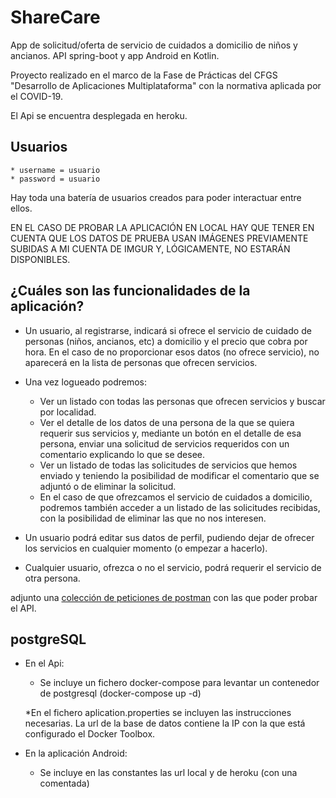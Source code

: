 # ShareCare
App de solicitud/oferta de servicio de cuidados a domicilio de niños y ancianos. API spring-boot y app Android en Kotlin.

Proyecto realizado en el marco de la Fase de Prácticas del CFGS "Desarrollo de Aplicaciones Multiplataforma" con la normativa aplicada por el COVID-19.

El Api se encuentra desplegada en heroku.

## Usuarios
    * username = usuario
    * password = usuario

Hay toda una batería de usuarios creados para poder interactuar entre ellos.

EN EL CASO DE PROBAR LA APLICACIÓN EN LOCAL HAY QUE TENER EN CUENTA QUE LOS DATOS DE PRUEBA USAN IMÁGENES PREVIAMENTE SUBIDAS A MI CUENTA DE IMGUR Y, LÓGICAMENTE, NO ESTARÁN DISPONIBLES.

## ¿Cuáles son las funcionalidades de la aplicación?

* Un usuario, al registrarse, indicará si ofrece el servicio de cuidado de personas (niños, ancianos, etc) a domicilio y el precio que cobra por hora. En el caso de no proporcionar esos datos (no ofrece servicio), no aparecerá en la lista de personas que ofrecen servicios.

* Una vez logueado podremos:

    * Ver un listado con todas las personas que ofrecen servicios y buscar por localidad.
    * Ver el detalle de los datos de una persona de la que se quiera requerir sus servicios y, mediante un botón en el detalle de esa       persona, enviar una solicitud de servicios requeridos con un comentario explicando lo que se desee.
    * Ver un listado de todas las solicitudes de servicios que hemos enviado y teniendo la posibilidad de modificar el comentario que se adjuntó o de eliminar la solicitud.
    * En el caso de que ofrezcamos el servicio de cuidados a domicilio, podremos también acceder a un listado de las solicitudes recibidas, con la posibilidad de eliminar las que no nos interesen.
    
* Un usuario podrá editar sus datos de perfil, pudiendo dejar de ofrecer los servicios en cualquier momento (o empezar a hacerlo).

* Cualquier usuario, ofrezca o no el servicio, podrá requerir el servicio de otra persona.

adjunto una [colección de peticiones de postman](https://github.com/jallamas/ShareCare/blob/master/ShareCare.postman_collection.json) con las que poder probar el API.

## postgreSQL

* En el Api:
   
   * Se incluye un fichero docker-compose para levantar un contenedor de postgresql (docker-compose up -d)
   
   *En el fichero aplication.properties se incluyen las instrucciones necesarias. La url de la base de datos contiene la IP con la que está configurado el Docker Toolbox.
  
 * En la aplicación Android:
   
   * Se incluye en las constantes las url local y de heroku (con una comentada)
